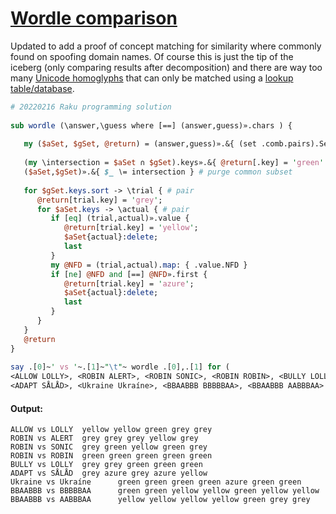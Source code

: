 [1]: https://rosettacode.org/wiki/Wordle_comparison

# [Wordle comparison][1]

Updated to add a proof of concept matching for similarity where commonly found on spoofing domain names. Of course this is just the tip of the iceberg (only comparing results after decomposition) and there are way too many [Unicode homoglyphs](https://util.unicode.org/UnicodeJsps/confusables.jsp) that can only be matched using a [lookup table/database](https://www.unicode.org/Public/security/8.0.0/confusables.txt).

```perl
# 20220216 Raku programming solution
 
sub wordle (\answer,\guess where [==] (answer,guess)».chars ) {
 
   my ($aSet, $gSet, @return) = (answer,guess)».&{ (set .comb.pairs).SetHash }
 
   (my \intersection = $aSet ∩ $gSet).keys».&{ @return[.key] = 'green' }
   ($aSet,$gSet)».&{ $_ ∖= intersection } # purge common subset
 
   for $gSet.keys.sort -> \trial { # pair 
      @return[trial.key] = 'grey';
      for $aSet.keys -> \actual { # pair
         if [eq] (trial,actual)».value {
            @return[trial.key] = 'yellow'; 
            $aSet{actual}:delete;
            last
         } 
         my @NFD = (trial,actual).map: { .value.NFD }
         if [ne] @NFD and [==] @NFD».first {
            @return[trial.key] = 'azure';
            $aSet{actual}:delete;
            last
         }
      }
   }
   @return
}
 
say .[0]~' vs '~.[1]~"\t"~ wordle .[0],.[1] for (
<ALLOW LOLLY>, <ROBIN ALERT>, <ROBIN SONIC>, <ROBIN ROBIN>, <BULLY LOLLY>,
<ADAPT SÅLÅD>, <Ukraine Ukraíne>, <BBAABBB BBBBBAA>, <BBAABBB AABBBAA> );
```

#### Output:
```
ALLOW vs LOLLY  yellow yellow green grey grey
ROBIN vs ALERT  grey grey grey yellow grey
ROBIN vs SONIC  grey green yellow green grey
ROBIN vs ROBIN  green green green green green
BULLY vs LOLLY  grey grey green green green
ADAPT vs SÅLÅD  grey azure grey azure yellow
Ukraine vs Ukraíne      green green green green azure green green
BBAABBB vs BBBBBAA      green green yellow yellow green yellow yellow
BBAABBB vs AABBBAA      yellow yellow yellow yellow green grey grey
```
